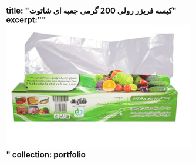 title: "کیسه فریزر رولی 200 گرمی جعبه ای شاتوت"
excerpt:"" <br/><img src='/images/P4.jpg'>"
collection: portfolio
---

